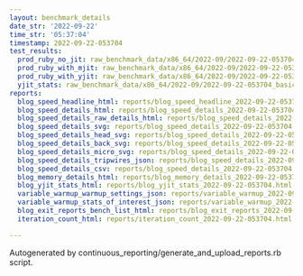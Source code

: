 ```yaml
---
layout: benchmark_details
date_str: '2022-09-22'
time_str: '05:37:04'
timestamp: 2022-09-22-053704
test_results:
  prod_ruby_no_jit: raw_benchmark_data/x86_64/2022-09/2022-09-22-053704_basic_benchmark_prod_ruby_no_jit.json
  prod_ruby_with_mjit: raw_benchmark_data/x86_64/2022-09/2022-09-22-053704_basic_benchmark_prod_ruby_with_mjit.json
  prod_ruby_with_yjit: raw_benchmark_data/x86_64/2022-09/2022-09-22-053704_basic_benchmark_prod_ruby_with_yjit.json
  yjit_stats: raw_benchmark_data/x86_64/2022-09/2022-09-22-053704_basic_benchmark_yjit_stats.json
reports:
  blog_speed_headline_html: reports/blog_speed_headline_2022-09-22-053704.html
  blog_speed_details_html: reports/blog_speed_details_2022-09-22-053704.html
  blog_speed_details_raw_details_html: reports/blog_speed_details_2022-09-22-053704.raw_details.html
  blog_speed_details_svg: reports/blog_speed_details_2022-09-22-053704.svg
  blog_speed_details_head_svg: reports/blog_speed_details_2022-09-22-053704.head.svg
  blog_speed_details_back_svg: reports/blog_speed_details_2022-09-22-053704.back.svg
  blog_speed_details_micro_svg: reports/blog_speed_details_2022-09-22-053704.micro.svg
  blog_speed_details_tripwires_json: reports/blog_speed_details_2022-09-22-053704.tripwires.json
  blog_speed_details_csv: reports/blog_speed_details_2022-09-22-053704.csv
  blog_memory_details_html: reports/blog_memory_details_2022-09-22-053704.html
  blog_yjit_stats_html: reports/blog_yjit_stats_2022-09-22-053704.html
  variable_warmup_warmup_settings_json: reports/variable_warmup_2022-09-22-053704.warmup_settings.json
  variable_warmup_stats_of_interest_json: reports/variable_warmup_2022-09-22-053704.stats_of_interest.json
  blog_exit_reports_bench_list_html: reports/blog_exit_reports_2022-09-22-053704.bench_list.html
  iteration_count_html: reports/iteration_count_2022-09-22-053704.html

---
```

Autogenerated by continuous_reporting/generate_and_upload_reports.rb script.
